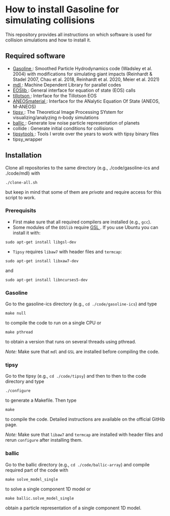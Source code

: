 # How to install Gasoline for simulating collisions

This repository provides all instructions on which software is used for collision simulations and how to install it.

## Required software
- [ Gasoline ]( https://bitbucket.org/creinh/gasoline-ics/src/master/): Smoothed Particle Hydrodynamics code (Wadsley et al. 2004) with modifications for simulating giant impacts (Reinhardt & Stadel 2007, Chau et al. 2018, Reinhardt et al. 2020, Meier et al. 2021)
- [ mdl ]( https://github.com/N-BodyShop/mdl ): Machine Dependent Library for parallel codes
- [ EOSlib ](https://github.com/Halbarath/EOSlib): General interface for equation of state (EOS) calls
- [ tillotson ](https://github.com/chreinhardt/tillotson): Interface for the Tillotson EOS
- [ ANEOSmaterial ](https://github.com/Halbarath/ANEOSmaterial): Interface for the ANalytic Equation Of State (ANEOS, M-ANEOS)
- [ tipsy ](https://github.com/N-BodyShop/tipsy):  The Theoretical Image Processing SYstem for visualizing/analyzing n-body simulations
- [ ballic ](https://github.com/chreinhardt/ballic-array): Generate low noise particle representation of planets
- collide : Generate initial conditions for collisions
- [ tipsytools ](https://bitbucket.org/creinh/tipsytools/src/master/): Tools I wrote over the years to work with tipsy binary files
- tipsy_wrapper

## Installation
Clone all repositories to the same directory (e.g., ./code/gasoline-ics and ./code/mdl) with
```
./clone-all.sh
```
but keep in mind that some of them are _private_ and require access for this script to work.

### Prerequisits
- First make sure that all required compilers are installed (e.g., ```gcc```).
- Some modules of the ```EOSlib``` require [ GSL ]( https://www.gnu.org/software/gsl/ ). If you use Ubuntu you can install it with:
```
sudo apt-get install libgsl-dev
```
- ```Tipsy``` requires ```libaw7``` with header files and ```termcap```:
```
sudo apt-get install libxaw7-dev
```
and
```
sudo apt-get install libncurses5-dev
`````


### Gasoline
Go to the gasoline-ics directory (e.g., ```cd ./code/gasoline-ics```) and type
```
make null
```
to compile the code to run on a single CPU or
```
make pthread
```
to obtain a version that runs on several threads using pthread.

*Note:* Make sure that ```mdl``` and ```GSL``` are installed before compiling the code.

### tipsy
Go to the tipsy (e.g., ```cd ./code/tipsy```) and then to then to the code directory and type
```
./configure
```
to generate a Makefile. Then type
```
make
```
to compile the code. Detailed instructions are available on the official GitHib page.

*Note:* Make sure that ```libaw7``` and ```termcap``` are installed with header files and rerun ```configure``` after installing them.

### ballic
Go to the ballic directory  (e.g., ```cd ./code/ballic-array```) and compile required part of the code with
```
make solve_model_single
```
to solve a single component 1D model or
```
make ballic.solve_model_single
```
obtain a particle representation of a single component 1D model.




